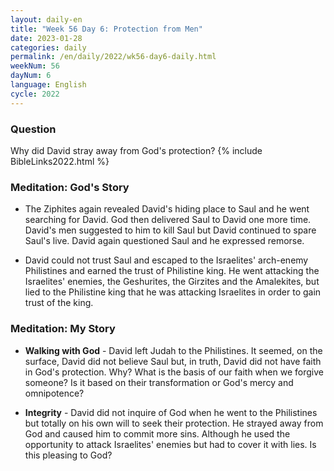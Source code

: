 ```yaml
---
layout: daily-en
title: "Week 56 Day 6: Protection from Men"
date: 2023-01-28
categories: daily
permalink: /en/daily/2022/wk56-day6-daily.html
weekNum: 56
dayNum: 6
language: English
cycle: 2022
---
```


### Question     
Why did David stray away from God's protection?
{% include BibleLinks2022.html %} 

### Meditation: God's Story   
+ The Ziphites again revealed David's hiding place to Saul and he went searching for David. God then delivered Saul to David one more time. David's men suggested to him to kill Saul but David continued to spare Saul's live. David again questioned Saul and he expressed remorse. 

+ David could not trust Saul and escaped to the Israelites' arch-enemy Philistines and earned the trust of Philistine king. He went attacking the Israelites' enemies, the Geshurites, the Girzites and the Amalekites, but lied to the Philistine king that he was attacking Israelites in order to gain trust of the king. 

### Meditation: My Story   
+ **Walking with God** - David left Judah to the Philistines. It seemed, on the surface, David did not believe Saul but, in truth, David did not have faith in God's protection. Why? What is the basis of our faith when we forgive someone? Is it based on their transformation or God's mercy and omnipotence? 

+ **Integrity** - David did not inquire of God when he went to the Philistines but totally on his own will to seek their protection. He strayed away from God and caused him to commit more sins. Although he used the opportunity to attack Israelites' enemies but had to cover it with lies. Is this pleasing to God? 
